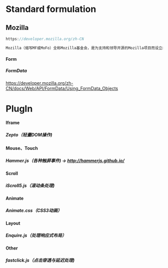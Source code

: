 # Standard formulation

## Mozilla
```javascript
https://developer.mozilla.org/zh-CN

Mozilla（缩写MF或MoFo）全称Mozilla基金会，是为支持和领导开源的Mozilla项目而设立的一个非营利组织。该组织制定管理开发政策，经营关键基础组织并管理商标及其他知识产权。
```

#### Form
##### FormData
https://developer.mozilla.org/zh-CN/docs/Web/API/FormData/Using_FormData_Objects

# PlugIn

#### Iframe
##### Zepto（轻量DOM操作)

#### Mouse、Touch
##### Hammer.js（各种触屏事件) -> http://hammerjs.github.io/

#### Scroll
##### iScroll5.js（滚动条处理)

#### Animate
##### Animate.css（CSS3动画）

#### Layout
##### Enquire.js（处理响应式布局）

#### Other
##### fastclick.js（点击穿透与延迟处理)
